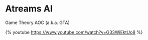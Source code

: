 # Atreams AI

Game Theory AOC (a.k.a. GTA)

{% youtube https://www.youtube.com/watch?v=G33WiEktUo8 %}
